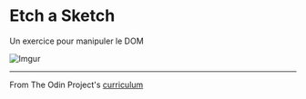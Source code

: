  # Etch a Sketch

 Un exercice pour manipuler le DOM 
 
 ![Imgur](https://i.imgur.com/s84Mho7.png)


 
 -----------


From The Odin Project's [curriculum](http://www.theodinproject.com/courses/web-development-101/lessons/html-css)

